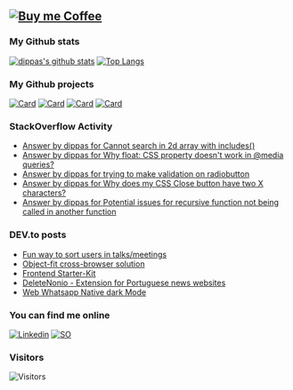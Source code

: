 [![Buy me Coffee](https://img.buymeacoffee.com/api/?url=aHR0cHM6Ly9pbWcuYnV5bWVhY29mZmVlLmNvbS9hcGkvP3VybD1hSFIwY0hNNkx5OWpaRzR1WW5WNWJXVmhZMjltWm1WbExtTnZiUzkxY0d4dllXUnpMM0J5YjJacGJHVmZjR2xqZEhWeVpYTXZNakF5TUM4d015OW1aalZrTXpBellUQTJPVGxpTXpsaE1XTTFaakE1WW1Fd016YzNOV0k1WXk1cWNHYz0mc2l6ZT0zMDAmbmFtZT1kaXBwYXM=&creator=dippas&is_creating=a%20frontend%20developer%20&design_code=1&design_color=%2379D6B5&slug=dippas)](https://www.buymeacoffee.com/dippas)
---

### My Github stats
[![dippas's github stats](https://github-readme-stats.vercel.app/api?username=dippas&show_icons=true&theme=dark)](https://github.com/dippas)
[![Top Langs](https://github-readme-stats.vercel.app/api/top-langs/?username=dippas&theme=dark&layout=compact&langs_count=6)](https://github.com/dippas)

### My Github projects
[![Card](https://github-readme-stats.vercel.app/api/pin/?username=dippas&repo=shuffler&theme=dark)](https://github.com/dippas/shuffler)
[![Card](https://github-readme-stats.vercel.app/api/pin/?username=dippas&repo=WebWhatsapp-Native-DarkMode&theme=dark)](https://github.com/dippas/WebWhatsapp-Native-DarkMode)
[![Card](https://github-readme-stats.vercel.app/api/pin/?username=dippas&repo=DeleteNonio&theme=dark)](https://github.com/dippas/deletenonio)
[![Card](https://github-readme-stats.vercel.app/api/pin/?username=dippas&repo=Frontend-Starterkit&theme=dark)](https://github.com/dippas/frontend-starterkit)

### StackOverflow Activity
<!-- STACKOVERFLOW:START -->
- [Answer by dippas for Cannot search in 2d array with includes&lpar;&rpar;](https://stackoverflow.com/questions/71578452/cannot-search-in-2d-array-with-includes/71578575#71578575)
- [Answer by dippas for Why float: CSS property doesn&#39;t work in @media queries?](https://stackoverflow.com/questions/71577207/why-float-css-property-doesnt-work-in-media-queries/71577272#71577272)
- [Answer by dippas for trying to make validation on radiobutton](https://stackoverflow.com/questions/71575998/trying-to-make-validation-on-radiobutton/71576245#71576245)
- [Answer by dippas for Why does my CSS Close button have two X characters?](https://stackoverflow.com/questions/71575307/why-does-my-css-close-button-have-two-x-characters/71575460#71575460)
- [Answer by dippas for Potential issues for recursive function not being called in another function](https://stackoverflow.com/questions/71575018/potential-issues-for-recursive-function-not-being-called-in-another-function/71575159#71575159)
<!-- STACKOVERFLOW:END -->

### DEV.to posts
<!-- BLOG-POST-LIST:START -->
- [Fun way to sort users in talks/meetings](https://dev.to/dippas/fun-way-to-sort-how-people-will-start-talking-in-meetings-with-daily-quotes-to-boost-your-day-1epg)
- [Object-fit cross-browser solution](https://dev.to/dippas/object-fit-cross-browser-solution-44jb)
- [Frontend Starter-Kit](https://dev.to/dippas/frontend-starter-kit-1fok)
- [DeleteNonio - Extension for Portuguese news websites](https://dev.to/dippas/deletenonio-extension-for-portuguese-news-websites-259n)
- [Web Whatsapp Native dark Mode](https://dev.to/dippas/web-whatsapp-native-dark-mode-3baa)
<!-- BLOG-POST-LIST:END -->

### You can find me online
[![Linkedin](https://i.imgur.com/WsVT8IF.png)](https://www.linkedin.com/in/fabioserpa/)
[![SO](https://i.imgur.com/6wGKyEh.png)](https://stackoverflow.com/users/3448527/dippas)

### Visitors
![Visitors](https://visitor-badge.laobi.icu/badge?page_id=dippas.dippas)

